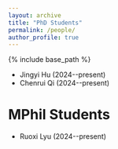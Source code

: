```yaml
---
layout: archive
title: "PhD Students"
permalink: /people/
author_profile: true
---
```


{% include base_path %}

- Jingyi Hu (2024--present)
- Chenrui Qi (2024--present)

MPhil Students
======
- Ruoxi Lyu (2024--present)